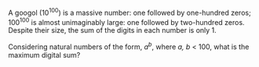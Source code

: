 
<p>A googol (10<sup>100</sup>) is a massive number: one followed by one-hundred zeros; 100<sup>100</sup> is almost unimaginably large: one followed by two-hundred zeros. Despite their size, the sum of the digits in each number is only 1.</p>
<p>Considering natural numbers of the form, <i>a<sup>b</sup></i>, where <i>a, b</i> &lt; 100, what is the maximum digital sum?</p>

